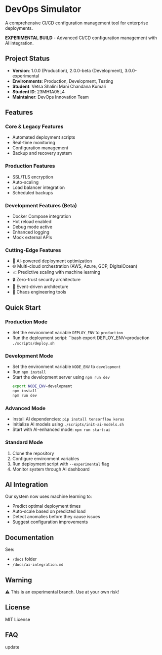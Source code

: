 # DevOps Simulator

A comprehensive CI/CD configuration management tool for enterprise deployments.

**EXPERIMENTAL BUILD** - Advanced CI/CD configuration management with AI integration.

## Project Status
- **Version**: 1.0.0 (Production), 2.0.0-beta (Development), 3.0.0-experimental  
- **Environments**: Production, Development, Testing  
- **Student**: Vetsa Shalini Mani Chandana Kumari
- **Student ID**: 23MH1A05L4
- **Maintainer**: DevOps Innovation Team  

## Features

### Core & Legacy Features
- Automated deployment scripts  
- Real-time monitoring  
- Configuration management  
- Backup and recovery system  

### Production Features
- SSL/TLS encryption  
- Auto-scaling  
- Load balancer integration  
- Scheduled backups  

### Development Features (Beta)
- Docker Compose integration  
- Hot reload enabled  
- Debug mode active  
- Enhanced logging  
- Mock external APIs  

### Cutting-Edge Features
- 🤖 AI-powered deployment optimization  
- 🌐 Multi-cloud orchestration (AWS, Azure, GCP, DigitalOcean)  
- 📈 Predictive scaling with machine learning  
- 🔒 Zero-trust security architecture  
- 🌊 Event-driven architecture  
- 🎯 Chaos engineering tools  

## Quick Start

### Production Mode
- Set the environment variable `DEPLOY_ENV` to `production`
- Run the deployment script: 
	``bash
	export DEPLOY_ENV=production 
	`./scripts/deploy.sh`  

### Development Mode
- Set the environment variable `NODE_ENV` to `development`  
- Run `npm install`  
- Start the development server using `npm run dev`
	```bash
	export NODE_ENV=development
	npm install
	npm run dev  

### Advanced Mode
- Install AI dependencies: `pip install tensorflow keras`  
- Initialize AI models using `./scripts/init-ai-models.sh`  
- Start with AI-enhanced mode: `npm run start:ai`  

### Standard Mode
1. Clone the repository  
2. Configure environment variables  
3. Run deployment script with `--experimental` flag  
4. Monitor system through AI dashboard  

## AI Integration
Our system now uses machine learning to:  
- Predict optimal deployment times  
- Auto-scale based on predicted load  
- Detect anomalies before they cause issues  
- Suggest configuration improvements  

## Documentation
See:  
- `/docs` folder  
- `/docs/ai-integration.md`  

## Warning
⚠️ This is an experimental branch. Use at your own risk!  

## License
MIT License
## FAQ
update

